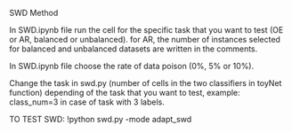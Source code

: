 SWD Method

In SWD.ipynb file run the cell for the specific task that you want to test (OE or AR, balanced or unbalanced). for AR, the number of instances selected for balanced and unbalanced datasets are written in the comments. 

In SWD.ipynb file choose the rate of data poison (0%, 5% or 10%).


Change the task in swd.py (number of cells in the two classifiers in toyNet function) depending of the task that you want to test, example: class_num=3 in case of task with 3 labels.


TO TEST SWD: !python swd.py -mode adapt_swd
